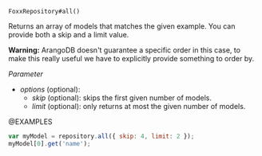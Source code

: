 

`FoxxRepository#all()`

Returns an array of models that matches the given example. You can provide
both a skip and a limit value.

**Warning:** ArangoDB doesn't guarantee a specific order in this case, to make
this really useful we have to explicitly provide something to order by.

*Parameter*

* *options* (optional):
  * *skip* (optional): skips the first given number of models.
  * *limit* (optional): only returns at most the given number of models.

@EXAMPLES

```javascript
var myModel = repository.all({ skip: 4, limit: 2 });
myModel[0].get('name');
```


